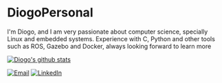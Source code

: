 # DiogoPersonal

I'm Diogo, and I am very passionate about computer science, specially Linux and embedded systems.
Experience with C, Python and other tools such as ROS, Gazebo and Docker, always looking forward to learn more

[![Diogo's github stats](https://github-readme-stats.vercel.app/api?username=diogolopes18-cyber)](https://github.com/anuraghazra/github-readme-stats)

[![Email](https://img.shields.io/badge/Email-252422.svg?style=for-the-badge&logo=gmail)](mailto:diogolopem12@dennispham.me)
[![LinkedIn](https://img.shields.io/badge/LinkedIn-252422.svg?style=for-the-badge&logo=linkedin&logoColor=blue)](https://www.linkedin.com/in/diogolopes18)
